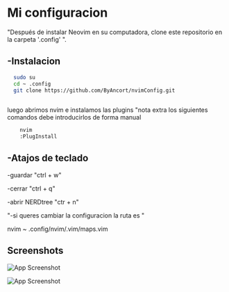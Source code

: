 
# Mi configuracion

"Después de instalar Neovim en su computadora, clone este repositorio en la carpeta '.config' ".
 
 
## -Instalacion




```bash
  sudo su
  cd ~ .config
  git clone https://github.com/ByAncort/nvimConfig.git
  

```
luego abrimos nvim e instalamos las plugins
"nota extra los siguientes comandos debe introducirlos de forma manual
```bash 
    nvim
    :PlugInstall

```
## -Atajos de teclado
-guardar "ctrl + w"

-cerrar "ctrl + q"

-abrir NERDtree "ctr + n"

"-si queres cambiar la configuracion la ruta es "

nvim ~ .config/nvim/.vim/maps.vim
## Screenshots

![App Screenshot](https://lh3.googleusercontent.com/x_WvYorL7Pf4VqRVte7SGYpiLITfjYUqZmJAosWRP6OGHP52NE_0SnB8TODdajasCgnJbbrs6PlxEgw3t09NTvkHPwfxvvPAQBybCpeLQsRQYMbB_VeYouGy-aAoOKHP46SJbQ8gotdvrokw2smSY265E2518IzHAUjgSFMQL1LfoaCdMtnfXiifh3Ukd-YqRoAltkKUulWXa7CWNKnPLl8TYvw1ocZdN1Fx-2JTa3T_e4GDMJuzgemHVTb-PrGJKcauwldiQDpHi-qPiCy_fmzyBGSEPpU7d-S9DaSL22oKozZCbZukzs2rd_8aWAnIPl9JA41PACRl9AVUlVHQ-x-2IlW2X6_YT4rntvBE0YktmDL64CybrHaV1Y2CLiWw64T3VCB9mmoWyat7X9pvlQYtj3186UImhZiJeP0UEeU-TGf0_mv72Ep-QJTEZLQYdQt16-0M5sFpar2wZy9I1tud_mJ53UQGFPPEHBRkyyilKqX1vZplrQsaGEd0cQoac3w9PlOpy6ezpPFJFu6RVck-2FwlrPmDJIrMROORUi7_CsrPMbmVvFq5FJsut6LRVEXm1HvbG7HBpUV7BcT9mblKMqvMzufbrsOlarMC_gTGloF0iBuQnuq5xxiPmm74LLeqllRnDPWl6h2NvzsyhFlHBB-auaaW7UnALBR_4rOsmcU7eNj67X_-e4a6lXwg87XaSD8Ptt0F3_2Xst8sYGq1=w1107-h622-no?authuser=0)



![App Screenshot](https://lh3.googleusercontent.com/BxyokOqYH78TzP8XIKxMnQ3wmg4VMBPjPdtu9Xoz8xrivre8Quu-s5kIU7R0yWJJNaWjqFdRksvc0FkiwCoo6R-D_JnADGKLqfNl6jpJIFBFVc_PR0r0EvtyxNaI-kH1Q9HVoULg8SPVBFbY5VMX0LQibwmsZTn_fi7_5ub7SgL5ngIFn8x67MMOY3wfoYZlwvcAnTv9Vce6cmt4e9UQNWSqq_sbbGuTRjAMQEyoO6bBc1oWG2PYAE2_x6UUmJr7jZuPvS-XNCo_b8-WTtO0pHZWPFKN5kxJLnYes3fBQzv4AQO6fdnZ0rGj49_y2YCKbB4Hm3iZ_zmcNhXkOJ7CTyBvbMGKFdff8cxFZ68w3n4i0SEjpGGnG6_lGJ64kTRK6XSvqs4zU_4RtvQFGAnCh9bsHX6E-MMs-_zhedcTWlqqBjav_rzf-Ckb6TOXsVH7Oj9z4dM3dWjFU2AbO9SMlL6rRLQFLMJB6-_mhFBjV1XosHWsxQnWVOZM8Ld1-QdMUI0OqG4B6JO_IJ7RwO44nEz7cxJbuP3ocHOGBXysfEn1UVfkXIl44Oq0ra6zfoV88sBBHKvYBj0nlUYjiOFDPsVy9DpUyVicc8SNFOkC2sk9y4dKEvZ7CVvxFLJZKIp3pGq11Ag24KfNnThByMtKZU9GkatXFT7WqZBDZ6M2Cf3a8Pp_CRCAH05vfwXNVJ0sB-FCAJfykwvJmfV3LUzrZxZr=w1107-h622-no?authuser=0)
